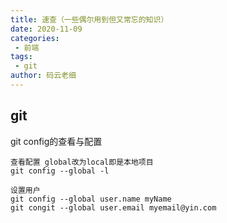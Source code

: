 ```yaml
---
title: 速查（一些偶尔用到但又常忘的知识）
date: 2020-11-09
categories:
 - 前端
tags:
 - git
author: 码云老细
---
```


## git
git config的查看与配置
```
查看配置 global改为local即是本地项目
git config --global -l 

设置用户
git config --global user.name myName
git congit --global user.email myemail@yin.com
```